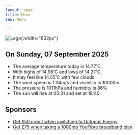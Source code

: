 ```yaml
---
layout: page
title: Menu
seo: Menu

---
```


![Logo](/images/logo.jpg){:width="832px"}

<!-- weather_marker starts -->
## On Sunday, 07 September 2025

- The average temperature today is 14.77˚C,
- With highs of 14.98˚C and lows of 14.27˚C,
- It may feel like 14.55˚C with few clouds
- The wind speed is 1.34m/s and visibility is 10000m
- The pressure is 1011hPa and humidity is 86%
- The sun will rise at 05:31 and set at 18:40

<!-- weather_marker ends -->

## Sponsors

- [Get £50 credit when switching to Octopus Energy](https://bit.ly/3oD1nnS)
- [Get £75 when taking a 1000mb YouFibre broadband plan](https://aklam.io/91zWhU?)
